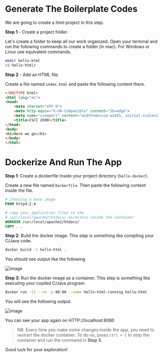 # Generate The Boilerplate Codes
We are going to create a html project in this step.

**Step 1** - Create a project folder.

Let's create a folder to keep all our work organized. Open your terminal and run the following commands to create a folder (in mac). For Windows or Linux use equivalent commands.

```sh
mkdir hello-html
cd hello-html/
```

**Step 2** - Add an HTML file.

Create a file named `index.html` and paste the following content there.

```html
<!DOCTYPE html>
<html lang="en">
<head>
    <meta charset="UTF-8">
    <meta http-equiv="X-UA-Compatible" content="IE=edge">
    <meta name="viewport" content="width=device-width, initial-scale=1.0">
    <title>CSCI 2690</title>
</head>
<body>
<h1>Here we go</h1>
</body>
</html>
```

# Dockerize And Run The App

**Step 1**: Create a dockerfile
Inside your project directory (`hello-docker`).

Create a new file named `Dockerfile`. Then paste the following content inside the file.

```dockerfile
# Choosing a base image
FROM httpd:2.4

# copy your application files to the
# /usr/local/apache2/htdocs/ directory inside the container
WORKDIR /usr/local/apache2/htdocs/
COPY . .
```
**Step 2**: Build the docker image. This step is something like compiling your C/Java code.

```sh
docker build -t hello-html .
```
You should see output like the following

![image](https://user-images.githubusercontent.com/13452649/134737846-6ede2c5c-5a03-4332-8cc0-6c9c50a716de.png)

**Step 3**: Run the docker image as a container. This step is something like executing your copiled C/Java program.

```sh
docker run -it --rm -p 80:80 --name hello-html-running hello-html
```
You will see the following output.

![image](https://user-images.githubusercontent.com/13452649/134738125-af782942-45d3-46c0-933f-6acc25a5c76b.png)

You can see your app again on HTTP://localhost:8080

> NB: Every time you make some changes inside the app, you need to restrart the docker container.
> To do so, press `ctrl + C` to stop the container and run the command in **Step 3**.

Good luck for your exploration!

